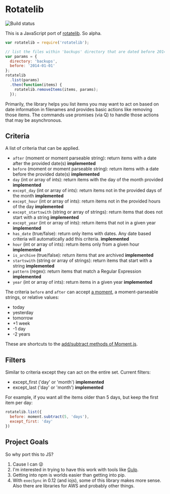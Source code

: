 # Rotatelib

<img src="https://travis-ci.org/robballou/js-rotatelib.svg" alt="Build status" />

This is a JavaScript port of [rotatelib](https://github.com/robballou/rotatelib). So alpha.

```javascript
var rotatelib = require('rotatelib');

// list the files within 'backups' directory that are dated before 2014-01-01
var params = {
  directory: 'backups',
  before: '2014-01-01'
};
rotatelib
  .list(params)
  .then(function(items) {
    rotatelib.removeItems(items, params);
  });
```

Primarily, the library helps you list items you may want to act on based on date information in filenames and provides basic actions like removing those items. The commands use promises (via Q) to handle those actions that may be asynchronous.

## Criteria

A list of criteria that can be applied.

- `after` (moment or moment parseable string): return items with a date after the provided date(s) **implemented**
- `before` (moment or moment parseable string): return items with a date before the provided date(s) **implemented**
- `day` (int or array of ints): return items with the day of the month provided **implemented**
- `except_day` (int or array of ints): return items not in the provided days of the month **implemented**
- `except_hour` (int or array of ints): return items not in the provided hours of the day **implemented**
- `except_startswith` (string or array of strings): return items that does not start with a string **implemented**
- `except_year` (int or array of ints): return items that not in a given year **implemented**
- `has_date` (true/false): return only items with dates. Any date based criteria will automatically add this criteria. **implemented**
- `hour` (int or array of ints): return items only from a given hour **implemented**
- `is_archive` (true/false): return items that are archived **implemented**
- `startswith` (string or array of strings): return items that start with a string **implemented**
- `pattern` (regex): return items that match a Regular Expression **implemented**
- `year` (int or array of ints): return items in a given year **implemented**

The criteria `before` and `after` can accept [a moment](http://momentjs.com), a moment-parseable strings, or relative values:

- today
- yesterday
- tomorrow
- +1 week
- -1 day
- -2 years

These are shortcuts to the [add/subtract methods of Moment.js](http://momentjs.com/docs/#/manipulating/).

## Filters

Similar to criteria except they can act on the entire set. Current filters:

- except_first ('day' or 'month') **implemented**
- except_last ('day' or 'month') **implemented**

For example, if you want all the items older than 5 days, but keep the first item per day:

```javascript
rotatelib.list({
  before: moment.subtract(5, 'days'),
  except_first: 'day'
})
```

## Project Goals

So why port this to JS?

1. Cause I can :stuck_out_tongue_winking_eye:
1. I'm interested in trying to have this work with tools like [Gulp](http://gulpjs.com).
1. Getting into npm is worlds easier than getting into pip.
1. With `execSync` in 0.12 (and iojs), some of this library makes more sense. Also there are libraries for AWS and probably other things.
